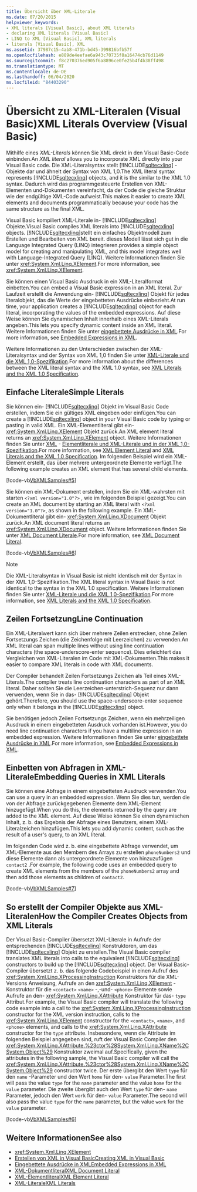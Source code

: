 ```yaml
---
title: Übersicht über XML-Literale
ms.date: 07/20/2015
helpviewer_keywords:
- XML literals [Visual Basic], about XML literals
- declaring XML literals [Visual Basic]
- LINQ to XML [Visual Basic], XML literals
- literals [Visual Basic], XML
ms.assetid: 37987c15-4ab8-471b-bd45-399816bfb57f
ms.openlocfilehash: e889de4eefae6a943c70735f8a16474cb76d1149
ms.sourcegitcommit: f8c270376ed905f6a8896ce0fe25b4f4b38ff498
ms.translationtype: MT
ms.contentlocale: de-DE
ms.lasthandoff: 06/04/2020
ms.locfileid: "84403290"
---
```

# <a name="xml-literals-overview-visual-basic"></a><span data-ttu-id="dd9f0-102">Übersicht zu XML-Literalen (Visual Basic)</span><span class="sxs-lookup"><span data-stu-id="dd9f0-102">XML Literals Overview (Visual Basic)</span></span>
<span data-ttu-id="dd9f0-103">Mithilfe eines *XML-Literals* können Sie XML direkt in den Visual Basic-Code einbinden.</span><span class="sxs-lookup"><span data-stu-id="dd9f0-103">An *XML literal* allows you to incorporate XML directly into your Visual Basic code.</span></span> <span data-ttu-id="dd9f0-104">Die XML-Literalsyntax stellt [!INCLUDE[sqltecxlinq](~/includes/sqltecxlinq-md.md)] -Objekte dar und ähnelt der Syntax von XML 1,0.</span><span class="sxs-lookup"><span data-stu-id="dd9f0-104">The XML literal syntax represents [!INCLUDE[sqltecxlinq](~/includes/sqltecxlinq-md.md)] objects, and it is the similar to the XML 1.0 syntax.</span></span> <span data-ttu-id="dd9f0-105">Dadurch wird das programmgesteuerte Erstellen von XML-Elementen und-Dokumenten vereinfacht, da der Code die gleiche Struktur wie der endgültige XML-Code aufweist.</span><span class="sxs-lookup"><span data-stu-id="dd9f0-105">This makes it easier to create XML elements and documents programmatically because your code has the same structure as the final XML.</span></span>  
  
 <span data-ttu-id="dd9f0-106">Visual Basic kompiliert XML-Literale in- [!INCLUDE[sqltecxlinq](~/includes/sqltecxlinq-md.md)] Objekte.</span><span class="sxs-lookup"><span data-stu-id="dd9f0-106">Visual Basic compiles XML literals into [!INCLUDE[sqltecxlinq](~/includes/sqltecxlinq-md.md)] objects.</span></span> [!INCLUDE[sqltecxlinq](~/includes/sqltecxlinq-md.md)]<span data-ttu-id="dd9f0-107">stellt ein einfaches Objektmodell zum Erstellen und Bearbeiten von XML bereit. dieses Modell lässt sich gut in die Language Integrated Query (LINQ) integrieren.</span><span class="sxs-lookup"><span data-stu-id="dd9f0-107">provides a simple object model for creating and manipulating XML, and this model integrates well with Language-Integrated Query (LINQ).</span></span> <span data-ttu-id="dd9f0-108">Weitere Informationen finden Sie unter <xref:System.Xml.Linq.XElement>.</span><span class="sxs-lookup"><span data-stu-id="dd9f0-108">For more information, see <xref:System.Xml.Linq.XElement>.</span></span>  
  
 <span data-ttu-id="dd9f0-109">Sie können einen Visual Basic Ausdruck in ein XML-Literalformat einbetten.</span><span class="sxs-lookup"><span data-stu-id="dd9f0-109">You can embed a Visual Basic expression in an XML literal.</span></span> <span data-ttu-id="dd9f0-110">Zur Laufzeit erstellt die Anwendung ein- [!INCLUDE[sqltecxlinq](~/includes/sqltecxlinq-md.md)] Objekt für jedes literalobjekt, das die Werte der eingebetteten Ausdrücke einbezieht.</span><span class="sxs-lookup"><span data-stu-id="dd9f0-110">At run time, your application creates a [!INCLUDE[sqltecxlinq](~/includes/sqltecxlinq-md.md)] object for each literal, incorporating the values of the embedded expressions.</span></span> <span data-ttu-id="dd9f0-111">Auf diese Weise können Sie dynamischen Inhalt innerhalb eines XML-Literals angeben.</span><span class="sxs-lookup"><span data-stu-id="dd9f0-111">This lets you specify dynamic content inside an XML literal.</span></span> <span data-ttu-id="dd9f0-112">Weitere Informationen finden Sie unter [eingebettete Ausdrücke in XML](embedded-expressions-in-xml.md).</span><span class="sxs-lookup"><span data-stu-id="dd9f0-112">For more information, see [Embedded Expressions in XML](embedded-expressions-in-xml.md).</span></span>  
  
 <span data-ttu-id="dd9f0-113">Weitere Informationen zu den Unterschieden zwischen der XML-Literalsyntax und der Syntax von XML 1,0 finden Sie unter [XML-Literale und die XML 1,0-Spezifikation](xml-literals-and-the-xml-1-0-specification.md).</span><span class="sxs-lookup"><span data-stu-id="dd9f0-113">For more information about the differences between the XML literal syntax and the XML 1.0 syntax, see [XML Literals and the XML 1.0 Specification](xml-literals-and-the-xml-1-0-specification.md).</span></span>  
  
## <a name="simple-literals"></a><span data-ttu-id="dd9f0-114">Einfache Literale</span><span class="sxs-lookup"><span data-stu-id="dd9f0-114">Simple Literals</span></span>  
 <span data-ttu-id="dd9f0-115">Sie können ein- [!INCLUDE[sqltecxlinq](~/includes/sqltecxlinq-md.md)] Objekt im Visual Basic Code erstellen, indem Sie ein gültiges XML eingeben oder einfügen.</span><span class="sxs-lookup"><span data-stu-id="dd9f0-115">You can create a [!INCLUDE[sqltecxlinq](~/includes/sqltecxlinq-md.md)] object in your Visual Basic code by typing or pasting in valid XML.</span></span> <span data-ttu-id="dd9f0-116">Ein XML-Elementliteral gibt ein- <xref:System.Xml.Linq.XElement> Objekt zurück.</span><span class="sxs-lookup"><span data-stu-id="dd9f0-116">An XML element literal returns an <xref:System.Xml.Linq.XElement> object.</span></span> <span data-ttu-id="dd9f0-117">Weitere Informationen finden Sie unter [XML](../../../language-reference/xml-literals/xml-element-literal.md) - [Elementliterale und XML-Literale und in der XML 1,0-Spezifikation](xml-literals-and-the-xml-1-0-specification.md).</span><span class="sxs-lookup"><span data-stu-id="dd9f0-117">For more information, see [XML Element Literal](../../../language-reference/xml-literals/xml-element-literal.md) and [XML Literals and the XML 1.0 Specification](xml-literals-and-the-xml-1-0-specification.md).</span></span> <span data-ttu-id="dd9f0-118">Im folgenden Beispiel wird ein XML-Element erstellt, das über mehrere untergeordnete Elemente verfügt.</span><span class="sxs-lookup"><span data-stu-id="dd9f0-118">The following example creates an XML element that has several child elements.</span></span>  
  
 [!code-vb[VbXMLSamples#5](~/samples/snippets/visualbasic/VS_Snippets_VBCSharp/VbXMLSamples/VB/XMLSamples2.vb#5)]  
  
 <span data-ttu-id="dd9f0-119">Sie können ein XML-Dokument erstellen, indem Sie ein XML-wahrsten mit starten `<?xml version="1.0"?>` , wie im folgenden Beispiel gezeigt.</span><span class="sxs-lookup"><span data-stu-id="dd9f0-119">You can create an XML document by starting an XML literal with `<?xml version="1.0"?>`, as shown in the following example.</span></span> <span data-ttu-id="dd9f0-120">Ein XML-Dokumentliteral gibt ein- <xref:System.Xml.Linq.XDocument> Objekt zurück.</span><span class="sxs-lookup"><span data-stu-id="dd9f0-120">An XML document literal returns an <xref:System.Xml.Linq.XDocument> object.</span></span> <span data-ttu-id="dd9f0-121">Weitere Informationen finden Sie unter [XML Document Literale](../../../language-reference/xml-literals/xml-document-literal.md).</span><span class="sxs-lookup"><span data-stu-id="dd9f0-121">For more information, see [XML Document Literal](../../../language-reference/xml-literals/xml-document-literal.md).</span></span>  
  
 [!code-vb[VbXMLSamples#6](~/samples/snippets/visualbasic/VS_Snippets_VBCSharp/VbXMLSamples/VB/XMLSamples2.vb#6)]  
  
> [!NOTE]
> <span data-ttu-id="dd9f0-122">Die XML-Literalsyntax in Visual Basic ist nicht identisch mit der Syntax in der XML 1,0-Spezifikation.</span><span class="sxs-lookup"><span data-stu-id="dd9f0-122">The XML literal syntax in Visual Basic is not identical to the syntax in the XML 1.0 specification.</span></span> <span data-ttu-id="dd9f0-123">Weitere Informationen finden Sie unter [XML-Literale und die XML 1,0-Spezifikation](xml-literals-and-the-xml-1-0-specification.md).</span><span class="sxs-lookup"><span data-stu-id="dd9f0-123">For more information, see [XML Literals and the XML 1.0 Specification](xml-literals-and-the-xml-1-0-specification.md).</span></span>  
  
## <a name="line-continuation"></a><span data-ttu-id="dd9f0-124">Zeilen Fortsetzung</span><span class="sxs-lookup"><span data-stu-id="dd9f0-124">Line Continuation</span></span>  
 <span data-ttu-id="dd9f0-125">Ein XML-Literalwert kann sich über mehrere Zeilen erstrecken, ohne Zeilen Fortsetzungs Zeichen (die Zeichenfolge mit Leerzeichen) zu verwenden.</span><span class="sxs-lookup"><span data-stu-id="dd9f0-125">An XML literal can span multiple lines without using line continuation characters (the space-underscore-enter sequence).</span></span> <span data-ttu-id="dd9f0-126">Dies erleichtert das Vergleichen von XML-Literalen im Code mit XML-Dokumenten.</span><span class="sxs-lookup"><span data-stu-id="dd9f0-126">This makes it easier to compare XML literals in code with XML documents.</span></span>  
  
 <span data-ttu-id="dd9f0-127">Der Compiler behandelt Zeilen Fortsetzungs Zeichen als Teil eines XML-Literals.</span><span class="sxs-lookup"><span data-stu-id="dd9f0-127">The compiler treats line continuation characters as part of an XML literal.</span></span> <span data-ttu-id="dd9f0-128">Daher sollten Sie die Leerzeichen-unterstrich-Sequenz nur dann verwenden, wenn Sie in das- [!INCLUDE[sqltecxlinq](~/includes/sqltecxlinq-md.md)] Objekt gehört.</span><span class="sxs-lookup"><span data-stu-id="dd9f0-128">Therefore, you should use the space-underscore-enter sequence only when it belongs in the [!INCLUDE[sqltecxlinq](~/includes/sqltecxlinq-md.md)] object.</span></span>  
  
 <span data-ttu-id="dd9f0-129">Sie benötigen jedoch Zeilen Fortsetzungs Zeichen, wenn ein mehrzeiligen Ausdruck in einem eingebetteten Ausdruck vorhanden ist.</span><span class="sxs-lookup"><span data-stu-id="dd9f0-129">However, you do need line continuation characters if you have a multiline expression in an embedded expression.</span></span> <span data-ttu-id="dd9f0-130">Weitere Informationen finden Sie unter [eingebettete Ausdrücke in XML](embedded-expressions-in-xml.md).</span><span class="sxs-lookup"><span data-stu-id="dd9f0-130">For more information, see [Embedded Expressions in XML](embedded-expressions-in-xml.md).</span></span>  
  
## <a name="embedding-queries-in-xml-literals"></a><span data-ttu-id="dd9f0-131">Einbetten von Abfragen in XML-Literale</span><span class="sxs-lookup"><span data-stu-id="dd9f0-131">Embedding Queries in XML Literals</span></span>  
 <span data-ttu-id="dd9f0-132">Sie können eine Abfrage in einem eingebetteten Ausdruck verwenden.</span><span class="sxs-lookup"><span data-stu-id="dd9f0-132">You can use a query in an embedded expression.</span></span> <span data-ttu-id="dd9f0-133">Wenn Sie dies tun, werden die von der Abfrage zurückgegebenen Elemente dem XML-Element hinzugefügt.</span><span class="sxs-lookup"><span data-stu-id="dd9f0-133">When you do this, the elements returned by the query are added to the XML element.</span></span> <span data-ttu-id="dd9f0-134">Auf diese Weise können Sie einen dynamischen Inhalt, z. b. das Ergebnis der Abfrage eines Benutzers, einem XML-Literalzeichen hinzufügen.</span><span class="sxs-lookup"><span data-stu-id="dd9f0-134">This lets you add dynamic content, such as the result of a user's query, to an XML literal.</span></span>  
  
 <span data-ttu-id="dd9f0-135">Im folgenden Code wird z. b. eine eingebettete Abfrage verwendet, um XML-Elemente aus den Membern des Arrays zu erstellen `phoneNumbers2` und diese Elemente dann als untergeordnete Elemente von hinzuzufügen `contact2` .</span><span class="sxs-lookup"><span data-stu-id="dd9f0-135">For example, the following code uses an embedded query to create XML elements from the members of the `phoneNumbers2` array and then add those elements as children of `contact2`.</span></span>  
  
 [!code-vb[VbXMLSamples#7](~/samples/snippets/visualbasic/VS_Snippets_VBCSharp/VbXMLSamples/VB/XMLSamples2.vb#7)]  
  
## <a name="how-the-compiler-creates-objects-from-xml-literals"></a><span data-ttu-id="dd9f0-136">So erstellt der Compiler Objekte aus XML-Literalen</span><span class="sxs-lookup"><span data-stu-id="dd9f0-136">How the Compiler Creates Objects from XML Literals</span></span>  
 <span data-ttu-id="dd9f0-137">Der Visual Basic-Compiler übersetzt XML-Literale in Aufrufe der entsprechenden [!INCLUDE[sqltecxlinq](~/includes/sqltecxlinq-md.md)] Konstruktoren, um das [!INCLUDE[sqltecxlinq](~/includes/sqltecxlinq-md.md)] Objekt zu erstellen.</span><span class="sxs-lookup"><span data-stu-id="dd9f0-137">The Visual Basic compiler translates XML literals into calls to the equivalent [!INCLUDE[sqltecxlinq](~/includes/sqltecxlinq-md.md)] constructors to build up the [!INCLUDE[sqltecxlinq](~/includes/sqltecxlinq-md.md)] object.</span></span> <span data-ttu-id="dd9f0-138">Der Visual Basic-Compiler übersetzt z. b. das folgende Codebeispiel in einen Aufruf des <xref:System.Xml.Linq.XProcessingInstruction> Konstruktors für die XML-Versions Anweisung, Aufrufe an den <xref:System.Xml.Linq.XElement> -Konstruktor für die `<contact>` `<name>` -,-und- `<phone>` Elemente sowie Aufrufe an den- <xref:System.Xml.Linq.XAttribute> Konstruktor für das- `type` Attribut.</span><span class="sxs-lookup"><span data-stu-id="dd9f0-138">For example, the Visual Basic compiler will translate the following code example into a call to the <xref:System.Xml.Linq.XProcessingInstruction> constructor for the XML version instruction, calls to the <xref:System.Xml.Linq.XElement> constructor for the `<contact>`, `<name>`, and `<phone>` elements, and calls to the <xref:System.Xml.Linq.XAttribute> constructor for the `type` attribute.</span></span> <span data-ttu-id="dd9f0-139">Insbesondere, wenn die Attribute im folgenden Beispiel angegeben sind, ruft der Visual Basic Compiler den <xref:System.Xml.Linq.XAttribute.%23ctor%28System.Xml.Linq.XName%2CSystem.Object%29> Konstruktor zweimal auf.</span><span class="sxs-lookup"><span data-stu-id="dd9f0-139">Specifically, given the attributes in the following sample, the Visual Basic compiler will call the <xref:System.Xml.Linq.XAttribute.%23ctor%28System.Xml.Linq.XName%2CSystem.Object%29> constructor twice.</span></span> <span data-ttu-id="dd9f0-140">Der erste übergibt den Wert `type` für den `name` -Parameter und den Wert `home` für den- `value` Parameter.</span><span class="sxs-lookup"><span data-stu-id="dd9f0-140">The first will pass the value `type` for the `name` parameter and the value `home` for the `value` parameter.</span></span> <span data-ttu-id="dd9f0-141">Die zweite übergibt auch den Wert `type` für den- `name` Parameter, jedoch den Wert `work` für den- `value` Parameter.</span><span class="sxs-lookup"><span data-stu-id="dd9f0-141">The second will also pass the value `type` for the `name` parameter, but the value `work` for the `value` parameter.</span></span>  
  
 [!code-vb[VbXMLSamples#6](~/samples/snippets/visualbasic/VS_Snippets_VBCSharp/VbXMLSamples/VB/XMLSamples2.vb#6)]  
  
## <a name="see-also"></a><span data-ttu-id="dd9f0-142">Weitere Informationen</span><span class="sxs-lookup"><span data-stu-id="dd9f0-142">See also</span></span>

- <xref:System.Xml.Linq.XElement>
- [<span data-ttu-id="dd9f0-143">Erstellen von XML in Visual Basic</span><span class="sxs-lookup"><span data-stu-id="dd9f0-143">Creating XML in Visual Basic</span></span>](creating-xml.md)
- [<span data-ttu-id="dd9f0-144">Eingebettete Ausdrücke in XML</span><span class="sxs-lookup"><span data-stu-id="dd9f0-144">Embedded Expressions in XML</span></span>](embedded-expressions-in-xml.md)
- [<span data-ttu-id="dd9f0-145">XML-Dokumentliteral</span><span class="sxs-lookup"><span data-stu-id="dd9f0-145">XML Document Literal</span></span>](../../../language-reference/xml-literals/xml-document-literal.md)
- [<span data-ttu-id="dd9f0-146">XML-Elementliteral</span><span class="sxs-lookup"><span data-stu-id="dd9f0-146">XML Element Literal</span></span>](../../../language-reference/xml-literals/xml-element-literal.md)
- [<span data-ttu-id="dd9f0-147">XML-Literale</span><span class="sxs-lookup"><span data-stu-id="dd9f0-147">XML Literals</span></span>](../../../language-reference/xml-literals/index.md)

